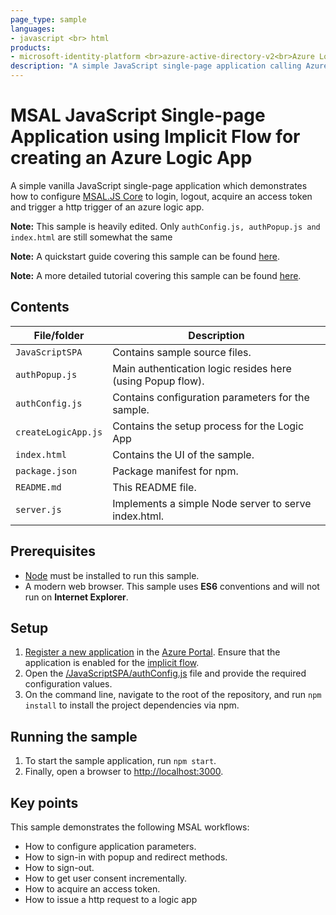 ```yaml
---
page_type: sample
languages:
- javascript <br> html
products:
- microsoft-identity-platform <br>azure-active-directory-v2<br>Azure Logic Apps
description: "A simple JavaScript single-page application calling Azure Logic Apps using msal.js"
---
```


# MSAL JavaScript Single-page Application using Implicit Flow for creating an Azure Logic App

A simple vanilla JavaScript single-page application which demonstrates how to configure [MSAL.JS Core](https://www.npmjs.com/package/msal) to login, logout, acquire an access token and trigger a http trigger of an azure logic app.

**Note:** This sample is heavily edited. Only `authConfig.js, authPopup.js and index.html` are still somewhat the same

**Note:** A quickstart guide covering this sample can be found [here](https://docs.microsoft.com/azure/active-directory/develop/quickstart-v2-javascript).

**Note:** A more detailed tutorial covering this sample can be found [here](https://docs.microsoft.com/azure/active-directory/develop/tutorial-v2-javascript-spa).

## Contents

| File/folder          | Description                                                |
|----------------------|------------------------------------------------------------|
| `JavaScriptSPA`      | Contains sample source files.                              |
| `authPopup.js`       | Main authentication logic resides here (using Popup flow). |
| `authConfig.js`      | Contains configuration parameters for the sample.          |
| `createLogicApp.js`  | Contains the setup process for the Logic App               |
| `index.html`         | Contains the UI of the sample.                             |
| `package.json`       | Package manifest for npm.                                  |
| `README.md`          | This README file.                                          |
| `server.js`          | Implements a simple Node server to serve index.html.       |

## Prerequisites

- [Node](https://nodejs.org/en/) must be installed to run this sample.
- A modern web browser. This sample uses **ES6** conventions and will not run on **Internet Explorer**.

## Setup

1. [Register a new application](https://docs.microsoft.com/azure/active-directory/develop/scenario-spa-app-registration) in the [Azure Portal](https://portal.azure.com). Ensure that the application is enabled for the [implicit flow](https://docs.microsoft.com/en-us/azure/active-directory/develop/v2-oauth2-implicit-grant-flow).
2. Open the [/JavaScriptSPA/authConfig.js](./JavaScriptSPA/authConfig.js) file and provide the required configuration values.
3. On the command line, navigate to the root of the repository, and run `npm install` to install the project dependencies via npm.

## Running the sample

1. To start the sample application, run `npm start`.
2. Finally, open a browser to [http://localhost:3000](http://localhost:3000).

## Key points

This sample demonstrates the following MSAL workflows:

* How to configure application parameters.
* How to sign-in with popup and redirect methods.
* How to sign-out.
* How to get user consent incrementally.
* How to acquire an access token.
* How to issue a http request to a logic app
